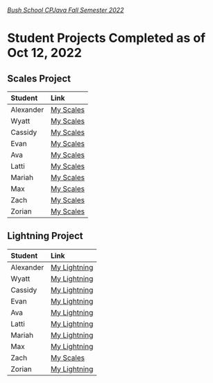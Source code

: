 [_Bush School CPJava Fall Semester 2022_](https://chandrunarayan.github.io/cpjava/)
# Student Projects Completed as of Oct 12, 2022

## Scales Project

| Student | Link
| :--- | :--- |
| Alexander | [My Scales](https://alexandertburton.github.io/Scales/index.html)
| Wyatt     | [My Scales](https://bush-wyattthelan.github.io/Scales/index.html)
| Cassidy   | [My Scales](https://cassidysnyder.github.io/Scales/index.html)
| Evan      | [My Scales](https://evanz-26.github.io/ScalesProject/index.html)
| Ava       | [My Scales](https://glorifiedmouse.github.io/Scales/index.html)
| Latti     | [My Scales](https://lattit.github.io/Scales-Project/index.html)
| Mariah    | [My Scales](https://mariahmartin.github.io/Scales/index.html)
| Max       | [My Scales](https://maxfleming2023.github.io/Scales/index.html)
| Zach       | [My Scales](https://unknown.github.io/Scales/index.html)
| Zorian    | [My Scales](https://zorianc.github.io/Scales/index.html)

## Lightning Project

| Student | Link
| :--- | :--- |
| Alexander | [My Lightning](https://alexandertburton.github.io/Lightning/index.html)
| Wyatt     | [My Lightning](https://bush-wyattthelan.github.io/Lightning/index.html)
| Cassidy   | [My Lightning](https://cassidysnyder.github.io/Lightning/index.html)
| Evan      | [My Lightning](https://evanz-26.github.io/Lightning-Project/index.html)
| Ava       | [My Lightning](https://glorifiedmouse.github.io/Lightning/index.html)
| Latti     | [My Lightning](https://lattit.github.io/Lightning/index.html)
| Mariah    | [My Lightning](https://mariahmartin.github.io/Lightning/index.html)
| Max       | [My Lightning](https://maxfleming2023.github.io/Lightning/index.html)
| Zach       | [My Scales](https://unknown.github.io/Lightning/index.html)
| Zorian    | [My Lightning](https://zorianc.github.io/Lightning/index.html)





